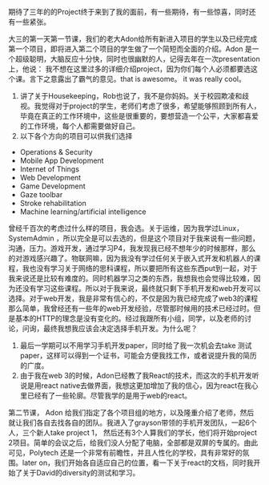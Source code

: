 期待了三年的的Project终于来到了我的面前，有一些期待，有一些惊喜，同时还有一些紧张。

大三的第一天第一节课，我们的老大Adon给所有新进入项目的学生以及已经完成第一个项目，即将进入第二个项目的学生做了一个简短而全面的介绍。Adon 是一个超级聪明，大脑反应十分快，同时也很幽默的人，记得去年在一次presentation上，他说： 我不想在这里过多的详细介绍project，因为你们每个人必须都要选这个课。言下之意露出了霸气的意见。that is awesome。 it was really cool。
1. 讲了关于Housekeeping，Rob也说了，我不是你妈妈。关于校园欺凌和歧视。我觉得对于project的学生，老师们考虑了很多，希望能够照顾到所有人，毕竟在真正的工作环境中，这些是很重要的，要想营造一个公平，大家都喜爱的工作环境，每个人都需要做好自己。
2. 以下各个方向的项目可以供我们选择
  * Operations & Security
  * Mobile App Development
  * Internet of Things
  * Web Development
  * Game Development
  * Gaze toolbar
  * Stroke rehabilitation
  * Machine learning/artificial intelligence

曾经千百次的考虑过什么样的项目，我会选。关于运维，因为我学过Linux， SystemAdmin ，所以完全是可以去选的，但是这个项目对于我来说有一些问题，沟通，压力。游戏开发，通过学习P4，我发现我已经不想年少的时候那样，那么的对游戏感兴趣了。物联网嘛，因为我没有学过任何关于嵌入式开发和机器人的课程，我也没有学习关于网络的思科课程，所以要把所有这些东西put到一起，对于我来说还是比较有难度的。同时机器学习之类的东西，我想我也会觉得比较难，因为还没有学习这些课程。所以对于我来说，最终就只剩下手机开发和web开发可以选择。对于web开发，我是非常有信心的，不仅是因为我已经完成了web3的课程那么简单，我曾经还有一些年的web开发经验，尽管那时候用的技术已经过时。但是基本的HTTP的理念是没有变化的。经过我跟所有小组，同学，以及老师的讨论，问询，最终我想我应该会决定选择手机开发。为什么呢？
1. 最后一学期可以不用学习手机开发paper，同时给了我一次机会去take 测试paper，这样可以得到一个证书，可能会方便我找工作，或者说提升我的简历的广度。
2. 由于我在web 3的时候，Adon已经教了我React的技术，而这次的手机开发听说是用react native去做界面，我想这更加增加了我的信心，因为react在我心里已经有了一些轮廓。尽管我学的是用于web的react。

第二节课， Adon 给我们指定了各个项目组的地方，以及隆重介绍了老师，然后就让我们各自去找各自的团队。我进入了grayson带领的手机开发团队，一起6个人，三个新人take project 1， 然后还有3个人算我们的学长，他们将开始project 2项目。简单的会议之后，给我们没人分配了电脑，全部都是双屏的专属的。由此可见，Polytech 还是一个非常有前瞻性，并且人性化的学校，具有非常好的氛围。later on，我们开始各自适应自己的位置，看一下关于react的文档，同时我开始了关于David的diversity的测试和学习。
